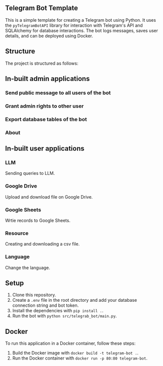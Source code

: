 ## Telegram Bot Template

This is a simple template for creating a Telegram bot using Python. It uses the `pyTelegramBotAPI` library for interaction with Telegram's API and SQLAlchemy for database interactions. The bot logs messages, saves user details, and can be deployed using Docker.

## Structure

The project is structured as follows:



## In-built admin applications

### Send public message to all users of the bot

### Grant admin rights to other user

### Export database tables of the bot

### About

## In-built user applications

### LLM

Sending queries to LLM.

### Google Drive

Upload and download file on Google Drive.

### Google Sheets

Wrtie records to Google Sheets.

### Resource

Creating and downloading a csv file.

### Language

Change the language.

## Setup

1. Clone this repository.
2. Create a `.env` file in the root directory and add your database connection string and bot token.
3. Install the dependencies with `pip install .`.
4. Run the bot with `python src/telegrab_bot/main.py`.

## Docker

To run this application in a Docker container, follow these steps:

1. Build the Docker image with `docker build -t telegram-bot .`.
2. Run the Docker container with `docker run -p 80:80 telegram-bot`.
